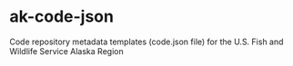 # ak-code-json
Code repository metadata templates (code.json file) for the U.S. Fish and Wildlife Service Alaska Region
